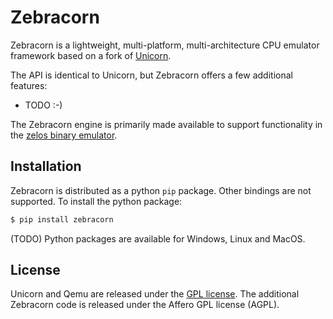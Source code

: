 Zebracorn
==============

Zebracorn is a lightweight, multi-platform, multi-architecture CPU emulator framework
based on a fork of [Unicorn](http://www.unicorn-engine.org).

The API is identical to Unicorn, but Zebracorn offers a few additional features:

- TODO :-)


The Zebracorn engine is primarily made available to support functionality in the [zelos binary emulator](https://github.com/zeropointdynamics/zelos).

Installation
------------

Zebracorn is distributed as a python `pip` package. Other bindings are not supported. To install the python package:

```bash
$ pip install zebracorn
```

(TODO) Python packages are available for Windows, Linux and MacOS.

License
-------

Unicorn and Qemu are released under the [GPL license](COPYING). The additional Zebracorn code is released under the Affero GPL license (AGPL).
